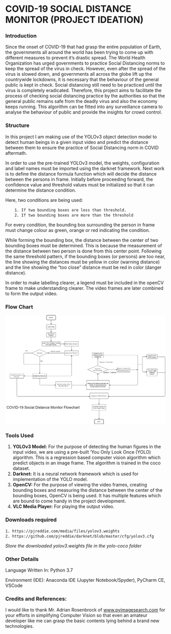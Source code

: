 # COVID-19 SOCIAL DISTANCE MONITOR (PROJECT IDEATION)

### Introduction

Since the onset of COVID-19 that had grasp the entire population of Earth, the governments all around the world has been trying to come up with different measures to prevent it’s drastic spread. The World Health Organization has urged governments to practice Social Distancing norms to keep the spread of the virus in check. However, even after the spread of the virus is slowed down, and governments all across the globe lift up the countrywide lockdowns, it is necessary that the behaviour of the general public is kept in check. Social distancing still need to be practiced until the virus is completely eradicated. Therefore, this project aims to facilitate the process of checking social distancing practice by the authorities so that the general public remains safe from the deadly virus and also the economy keeps running. This algorithm can be fitted into any surveillance camera to analyse the behaviour of public and provide the insights for crowd control.

### Structure

In this project I am making use of the YOLOv3 object detection model to detect human beings in a given input video and predict the distance between them to ensure the practice of Social Distancing norm in COVID aftermath. 

In order to use the pre-trained YOLOv3 model, the weights, configuration and label names must be imported using the darknet framework. Next work is to define the distance formula function which will decide the distance between the persons in frame. Initially before proceeding forward, the confidence value and threshold values must be initialized so that it can determine the distance condition. 

Here, two conditions are being used:

        1. If two bounding boxes are less than threshold.
        2. If two bounding boxes are more than the threshold

For every condition, the bounding box surrounding the person in frame must change colour as green, orange or red indicating the condition.

While forming the bounding box, the distance between the center of two bounding boxes must be determined. This is because the measurement of the distance between two person is done from this center point. Following the same threshold pattern, if the bounding boxes (or persons) are too near, the line showing the distances must be yellow in color (warning distance) and the line showing the “too close” distance must be red in color (danger distance). 

In order to make labelling clearer, a legend must be included in the openCV frame to make understanding clearer. The video frames are later combined to form the output video.

### Flow Chart

![Block Diagram](https://github.com/borneelphukan/Covid-19-Social-Distancing-Monitor/blob/master/Block%20Diagram.png)

### Tools Used

   1. **YOLOv3 Model:** For the purpose of detecting the human figures in the input video, we are using a pre-built ‘You Only Look Once (YOLO) algorithm. This is a regression based computer vision algorithm which predict objects in an image frame. The algorithm is trained in the coco dataset.
   2. **Darknet:** It is a neural network framework which is used for implementation of the YOLO model. 
   3. **OpenCV:** For the purpose of viewing the video frames, creating bounding boxes and measuring the distance between the center of the bounding boxes, OpenCV is being used. It has multiple features which are bound to come handy in the project development.
   4. **VLC Media Player:** For playing the output video.

### Downloads required

    1. https://pjreddie.com/media/files/yolov3.weights
    2. https://github.com/pjreddie/darknet/blob/master/cfg/yolov3.cfg
    
*Store the downloaded yolov3.weights file in the yolo-coco folder*

### Other Details
Language Written In:    Python 3.7

Environment (IDE):  Anaconda IDE (Jupyter Notebook/Spyder), PyCharm CE, VSCode

### Credits and References:
I would like to thank Mr. Adrian Rosenbrock of www.pyimagesearch.com for your efforts in simplifying Computer Vision so that even an amateur developer like me can grasp the basic contents lying behind a brand new technologies.
